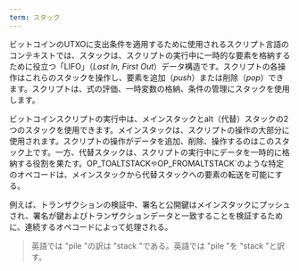 ```yaml
---
term: スタック
---
```

ビットコインのUTXOに支出条件を適用するために使用されるスクリプト言語のコンテキストでは、スタックは、スクリプトの実行中に一時的な要素を格納するために役立つ「LIFO」（*Last In, First Out*）データ構造です。スクリプトの各操作はこれらのスタックを操作し、要素を追加（*push*）または削除（*pop*）できます。スクリプトは、式の評価、一時変数の格納、条件の管理にスタックを使用します。

ビットコインスクリプトの実行中は、メインスタックとalt（代替）スタックの2つのスタックを使用できます。メインスタックは、スクリプトの操作の大部分に使用されます。スクリプトの操作がデータを追加、削除、操作するのはこのスタック上です。一方、代替スタックは、スクリプトの実行中にデータを一時的に格納する役割を果たす。OP_TOALTSTACK`や`OP_FROMALTSTACK`のような特定のオペコードは、メインスタックから代替スタックへの要素の転送を可能にする。

例えば、トランザクションの検証中、署名と公開鍵はメインスタックにプッシュされ、署名が鍵およびトランザクションデータと一致することを検証するために、連続するオペコードによって処理される。

> 英語では "pile "の訳は "stack "である。英語では "pile "を "stack "と訳す。